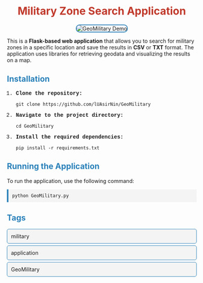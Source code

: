 <h1 style="color: #c0392b; text-align: center;">Military Zone Search Application</h1>

<p align="center">
    <img src="picture/geo.gif" alt="GeoMilitary Demo" style="border: 2px solid #2980b9; border-radius: 10px;">
</p>

<p>This is a <strong>Flask-based web application</strong> that allows you to search for military zones in a specific location and save the results in <strong>CSV</strong> or <strong>TXT</strong> format. The application uses libraries for retrieving geodata and visualizing the results on a map.</p>

<h2 style="color: #2980b9;">Installation</h2>
<ol style="font-family: 'Courier New', Courier, monospace;">
    <li><strong>Clone the repository:</strong>
        <pre><code>git clone https://github.com/lUAsirNin/GeoMilitary</code></pre>
    </li>
    <li><strong>Navigate to the project directory:</strong>
        <pre><code>cd GeoMilitary</code></pre>
    </li>
    <li><strong>Install the required dependencies:</strong>
        <pre><code>pip install -r requirements.txt</code></pre>
    </li>
</ol>

<h2 style="color: #2980b9;">Running the Application</h2>
<p>To run the application, use the following command:</p>
<pre style="background-color: #f4f4f4; border-left: 4px solid #2980b9; padding: 10px;"><code>python GeoMilitary.py</code></pre>

<h2 style="color: #2980b9;">Tags</h2>
<ul style="list-style-type: none; padding: 0;">
    <li style="background-color: #f4f4f4; border: 1px solid #2980b9; border-radius: 5px; margin-bottom: 5px; padding: 10px;">military</li>
    <li style="background-color: #f4f4f4; border: 1px solid #2980b9; border-radius: 5px; margin-bottom: 5px; padding: 10px;">application</li>
    <li style="background-color: #f4f4f4; border: 1px solid #2980b9; border-radius: 5px; padding: 10px;">GeoMilitary</li>
</ul>
